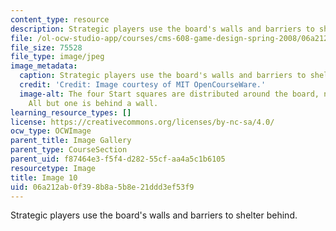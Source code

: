 ```yaml
---
content_type: resource
description: Strategic players use the board's walls and barriers to shelter behind.
file: /ol-ocw-studio-app/courses/cms-608-game-design-spring-2008/06a212ab0f398b8a5b8e21ddd3ef53f9_10.jpg
file_size: 75528
file_type: image/jpeg
image_metadata:
  caption: Strategic players use the board's walls and barriers to shelter behind.
  credit: 'Credit: Image courtesy of MIT OpenCourseWare.'
  image-alt: The four Start squares are distributed around the board, near the corners.
    All but one is behind a wall.
learning_resource_types: []
license: https://creativecommons.org/licenses/by-nc-sa/4.0/
ocw_type: OCWImage
parent_title: Image Gallery
parent_type: CourseSection
parent_uid: f87464e3-f5f4-d282-55cf-aa4a5c1b6105
resourcetype: Image
title: Image 10
uid: 06a212ab-0f39-8b8a-5b8e-21ddd3ef53f9
---
```

Strategic players use the board's walls and barriers to shelter behind.